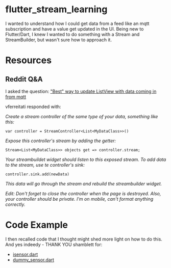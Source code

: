 # flutter_stream_learning

I wanted to understand how I could get data from a feed like an mqtt subscription and have a value
get updated in the UI.  Being new to Flutter/Dart, I knew I wanted to do something with a Stream and
StreamBuilder, but wasn't sure how to approach it. 
# Resources
## Reddit Q&A
 I asked the question: ["Best" way to update ListView with data coming in from mqtt](https://www.reddit.com/r/FlutterDev/comments/aqprhd/best_way_to_update_listview_with_data_coming_in/)

vferreitati responded with:  

_Create a stream controller of the same type of your data, something like this:_  
```
var controller = StreamController<List<MyDataClass>>()
```
_Expose this controller's stream by adding the getter:_
```
Stream<List<MyDataClass>> objects get => controller.stream;
```
_Your streambuildet widget should listen to this exposed stream.  To add data to the stream, use te controller's sink:_
```
controller.sink.add(newData)
```
_This data will go through the stream and rebuild the streambuilder widget._

_Edit: Don't forget to close the controller when the page is destroyed. Also, your controller should be private. I'm on mobile, can't format anything correctly._
# Code Example
I then recalled code that I thought might shed more light on how to do this.  And yes indeedy - THANK YOU shamblett for:  
* [isensor.dart](https://github.com/shamblett/iot-home/blob/master/lib/src/sensors/isensor.dart)  
* [dummy_sensor.dart](https://github.com/shamblett/iot-home/blob/master/lib/src/sensors/dummy_sensor.dart)

